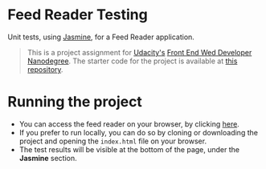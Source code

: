 # Feed Reader Testing
Unit tests, using [Jasmine][jasmine], for a Feed Reader application.

> This is a project assignment for [Udacity's][udacity] [Front End Wed Developer Nanodegree][fend].
The starter code for the project is available at [this repository][starter].

# Running the project
- You can access the feed reader on your browser, by clicking [here][fend-feed-reader-testing-gh-page].
- If you prefer to run locally, you can do so by cloning or downloading the project and opening the `index.html` file on your browser.
- The test results will be visible at the bottom of the page, under the **Jasmine** section.

[udacity]: <https://www.udacity.com/>
[fend]: <https://www.udacity.com/course/front-end-web-developer-nanodegree--nd001>
[fend-feed-reader-testing-gh-page]: <https://oscarpaesi.github.io/fend-feed-reader-testing>
[starter]: <https://github.com/udacity/frontend-nanodegree-feedreader>
[jasmine]: <https://jasmine.github.io/>
